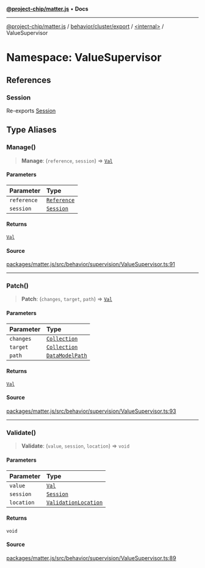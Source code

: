 [**@project-chip/matter.js**](../../../../../../README.md) • **Docs**

***

[@project-chip/matter.js](../../../../../../modules.md) / [behavior/cluster/export](../../../README.md) / [\<internal\>](../../README.md) / ValueSupervisor

# Namespace: ValueSupervisor

## References

### Session

Re-exports [Session](../../interfaces/Session.md)

## Type Aliases

### Manage()

> **Manage**: (`reference`, `session`) => [`Val`](../../README.md#val)

#### Parameters

| Parameter | Type |
| :------ | :------ |
| `reference` | [`Reference`](../Val/interfaces/Reference.md) |
| `session` | [`Session`](../../interfaces/Session.md) |

#### Returns

[`Val`](../../README.md#val)

#### Source

[packages/matter.js/src/behavior/supervision/ValueSupervisor.ts:91](https://github.com/project-chip/matter.js/blob/7a8cbb56b87d4ccf34bec5a9a95ab40a1711324f/packages/matter.js/src/behavior/supervision/ValueSupervisor.ts#L91)

***

### Patch()

> **Patch**: (`changes`, `target`, `path`) => [`Val`](../../README.md#val)

#### Parameters

| Parameter | Type |
| :------ | :------ |
| `changes` | [`Collection`](../Val/README.md#collection) |
| `target` | [`Collection`](../Val/README.md#collection) |
| `path` | [`DataModelPath`](../../interfaces/DataModelPath.md) |

#### Returns

[`Val`](../../README.md#val)

#### Source

[packages/matter.js/src/behavior/supervision/ValueSupervisor.ts:93](https://github.com/project-chip/matter.js/blob/7a8cbb56b87d4ccf34bec5a9a95ab40a1711324f/packages/matter.js/src/behavior/supervision/ValueSupervisor.ts#L93)

***

### Validate()

> **Validate**: (`value`, `session`, `location`) => `void`

#### Parameters

| Parameter | Type |
| :------ | :------ |
| `value` | [`Val`](../../README.md#val) |
| `session` | [`Session`](../../interfaces/Session.md) |
| `location` | [`ValidationLocation`](../../interfaces/ValidationLocation.md) |

#### Returns

`void`

#### Source

[packages/matter.js/src/behavior/supervision/ValueSupervisor.ts:89](https://github.com/project-chip/matter.js/blob/7a8cbb56b87d4ccf34bec5a9a95ab40a1711324f/packages/matter.js/src/behavior/supervision/ValueSupervisor.ts#L89)
